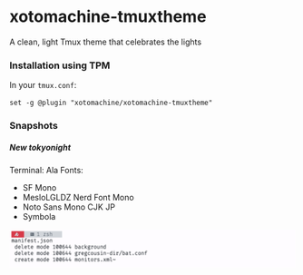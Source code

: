 # xotomachine-tmuxtheme

A clean, light Tmux theme that celebrates the lights 

### Installation using TPM

In your `tmux.conf`:
```
set -g @plugin "xotomachine/xotomachine-tmuxtheme"
```

### Snapshots

##### New tokyonight

Terminal: Ala
Fonts:
  - SF Mono
  - MesloLGLDZ Nerd Font Mono
  - Noto Sans Mono CJK JP
  - Symbola

![Snap 1](snaps/image.png)
